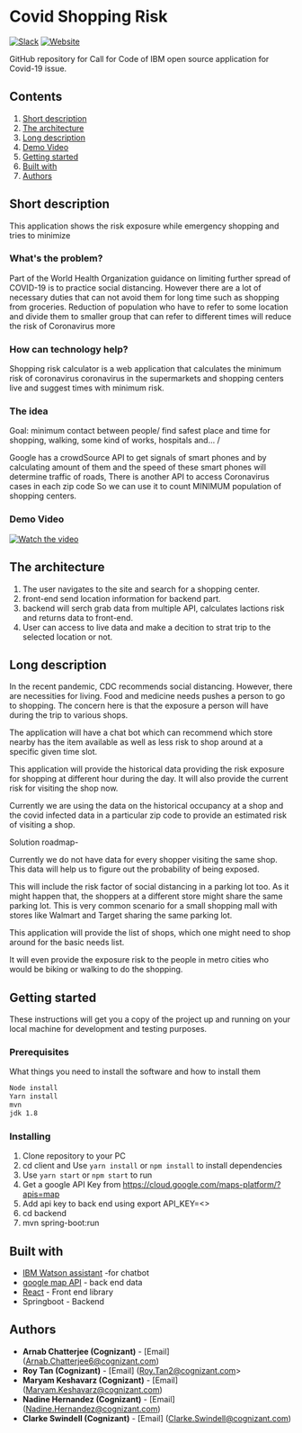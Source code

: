 # Covid Shopping Risk

[![Slack](https://img.shields.io/badge/Join-Slack-blue)](https://callforcode.org/slack) [![Website](https://img.shields.io/badge/View-Website-blue)](https://github.com/ArnabChatterjee/covad-19)

GitHub repository for Call for Code of IBM open source application for Covid-19 issue.

## Contents

1. [Short description](#short-description)
1. [The architecture](#the-architecture)
1. [Long description](#long-description)
1. [Demo Video](#demo-video)
1. [Getting started](#getting-started)
1. [Built with](#built-with)
1. [Authors](#authors)

## Short description
This application shows the risk exposure while emergency shopping and tries to minimize

### What's the problem?

Part of the World Health Organization guidance on limiting further spread of COVID-19 is to practice social distancing. However there are a lot of necessary duties that can not avoid them for long time such as shopping from groceries. Reduction of population who have to refer to some location and divide them to smaller group that can refer to different times will reduce the risk of Coronavirus more

### How can technology help?

Shopping risk calculator is a web application that calculates the minimum risk of coronavirus coronavirus in the supermarkets and shopping centers live and suggest times with minimum risk.

### The idea

Goal: minimum contact between people/ find safest place and time for shopping, walking, some kind of works, hospitals and... /

 Google has a crowdSource API to get signals of smart phones and by calculating amount of them and the speed of these smart phones will determine traffic of roads, 
 There is another API to access Coronavirus cases in each zip code
 So we can use it to count MINIMUM population of shopping centers.

 ### Demo Video

 [![Watch the video](https://github.com/kmaryam27/covad-19/blob/master/assets/2.png)](https://drive.google.com/file/d/1YW2WvIu1D_2626bdOCFXMZ5sNwh9zMh_/view?usp=sharing)

## The architecture

1. The user navigates to the site and search for a shopping center.
2. front-end send location information for backend part.
3. backend will serch grab data from multiple API, calculates lactions risk and returns data to front-end.
4. User can access to live data and make a decition to strat trip to the selected location or not.

## Long description

In the recent pandemic, CDC recommends social distancing. However, there are necessities for living. Food and medicine needs pushes a person to go to shopping. The concern here is that the exposure a person will have during the trip to various shops.

The application will have a chat bot which can recommend which store nearby has the item available as well as less risk to shop around at a specific given time slot.

This application will provide the historical data providing the risk exposure for shopping at different hour during the day. It will also provide the current risk for visiting the shop now.

Currently we are using the data on the historical occupancy at a shop and the covid infected data in a particular zip code to provide an estimated risk of visiting a shop.

Solution roadmap-

Currently we do not have data for every shopper visiting the same shop. This data will help us to figure out the probability of being exposed.

This will include the risk factor of social distancing in a parking lot too. As it might happen that, the shoppers at a different store might share the same parking lot. This is very common scenario for a small shopping mall with stores like Walmart and Target sharing the same parking lot.

This application will provide the list of shops, which one might need to shop around for the basic needs list.

It will even provide the exposure risk to the people in metro cities who would be biking or walking to do the shopping.

## Getting started

These instructions will get you a copy of the project up and running on your local machine for development and testing purposes.

### Prerequisites

What things you need to install the software and how to install them

```bash
Node install 
Yarn install
mvn
jdk 1.8
```

### Installing

1. Clone repository to your PC
2. cd client and Use `yarn install` or `npm install` to install dependencies
3. Use `yarn start` or `npm start` to run
4. Get a google API Key from https://cloud.google.com/maps-platform/?apis=map
5. Add api key to back end using export API_KEY=<<value>>
7. cd backend
8. mvn spring-boot:run


## Built with

* [IBM Watson assistant](https://cloud.ibm.com/catalog?search=api%20connect#search_results) -for chatbot
* [google map API](https://www.google.com/maps) - back end data
* [React](https://reactjs.org/) - Front end library
* Springboot - Backend

## Authors

* **Arnab Chatterjee (Cognizant)** -  [Email] (Arnab.Chatterjee6@cognizant.com)
* **Roy Tan (Cognizant)** -  [Email] (Roy.Tan2@cognizant.com> 
* **Maryam Keshavarz (Cognizant)** -  [Email] (Maryam.Keshavarz@cognizant.com) 
* **Nadine Hernandez (Cognizant)** -  [Email] (Nadine.Hernandez@cognizant.com)
* **Clarke Swindell (Cognizant)** -  [Email] (Clarke.Swindell@cognizant.com)
